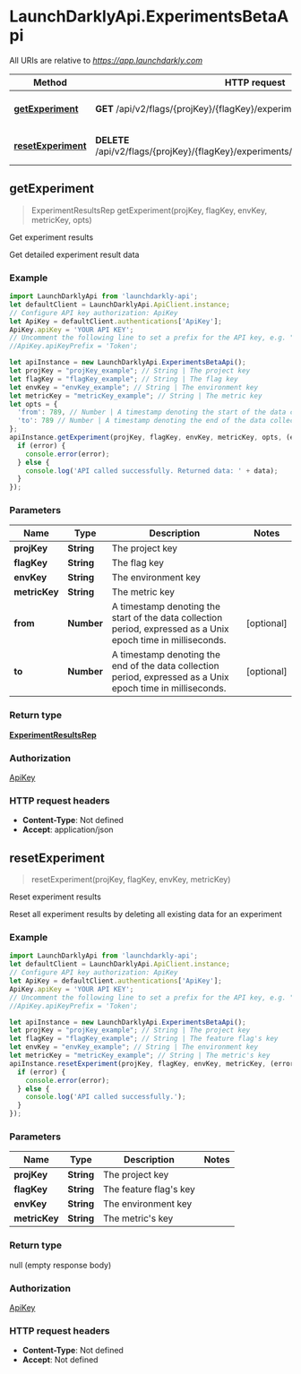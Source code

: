 # LaunchDarklyApi.ExperimentsBetaApi

All URIs are relative to *https://app.launchdarkly.com*

Method | HTTP request | Description
------------- | ------------- | -------------
[**getExperiment**](ExperimentsBetaApi.md#getExperiment) | **GET** /api/v2/flags/{projKey}/{flagKey}/experiments/{envKey}/{metricKey} | Get experiment results
[**resetExperiment**](ExperimentsBetaApi.md#resetExperiment) | **DELETE** /api/v2/flags/{projKey}/{flagKey}/experiments/{envKey}/{metricKey}/results | Reset experiment results



## getExperiment

> ExperimentResultsRep getExperiment(projKey, flagKey, envKey, metricKey, opts)

Get experiment results

Get detailed experiment result data

### Example

```javascript
import LaunchDarklyApi from 'launchdarkly-api';
let defaultClient = LaunchDarklyApi.ApiClient.instance;
// Configure API key authorization: ApiKey
let ApiKey = defaultClient.authentications['ApiKey'];
ApiKey.apiKey = 'YOUR API KEY';
// Uncomment the following line to set a prefix for the API key, e.g. "Token" (defaults to null)
//ApiKey.apiKeyPrefix = 'Token';

let apiInstance = new LaunchDarklyApi.ExperimentsBetaApi();
let projKey = "projKey_example"; // String | The project key
let flagKey = "flagKey_example"; // String | The flag key
let envKey = "envKey_example"; // String | The environment key
let metricKey = "metricKey_example"; // String | The metric key
let opts = {
  'from': 789, // Number | A timestamp denoting the start of the data collection period, expressed as a Unix epoch time in milliseconds.
  'to': 789 // Number | A timestamp denoting the end of the data collection period, expressed as a Unix epoch time in milliseconds.
};
apiInstance.getExperiment(projKey, flagKey, envKey, metricKey, opts, (error, data, response) => {
  if (error) {
    console.error(error);
  } else {
    console.log('API called successfully. Returned data: ' + data);
  }
});
```

### Parameters


Name | Type | Description  | Notes
------------- | ------------- | ------------- | -------------
 **projKey** | **String**| The project key | 
 **flagKey** | **String**| The flag key | 
 **envKey** | **String**| The environment key | 
 **metricKey** | **String**| The metric key | 
 **from** | **Number**| A timestamp denoting the start of the data collection period, expressed as a Unix epoch time in milliseconds. | [optional] 
 **to** | **Number**| A timestamp denoting the end of the data collection period, expressed as a Unix epoch time in milliseconds. | [optional] 

### Return type

[**ExperimentResultsRep**](ExperimentResultsRep.md)

### Authorization

[ApiKey](../README.md#ApiKey)

### HTTP request headers

- **Content-Type**: Not defined
- **Accept**: application/json


## resetExperiment

> resetExperiment(projKey, flagKey, envKey, metricKey)

Reset experiment results

Reset all experiment results by deleting all existing data for an experiment

### Example

```javascript
import LaunchDarklyApi from 'launchdarkly-api';
let defaultClient = LaunchDarklyApi.ApiClient.instance;
// Configure API key authorization: ApiKey
let ApiKey = defaultClient.authentications['ApiKey'];
ApiKey.apiKey = 'YOUR API KEY';
// Uncomment the following line to set a prefix for the API key, e.g. "Token" (defaults to null)
//ApiKey.apiKeyPrefix = 'Token';

let apiInstance = new LaunchDarklyApi.ExperimentsBetaApi();
let projKey = "projKey_example"; // String | The project key
let flagKey = "flagKey_example"; // String | The feature flag's key
let envKey = "envKey_example"; // String | The environment key
let metricKey = "metricKey_example"; // String | The metric's key
apiInstance.resetExperiment(projKey, flagKey, envKey, metricKey, (error, data, response) => {
  if (error) {
    console.error(error);
  } else {
    console.log('API called successfully.');
  }
});
```

### Parameters


Name | Type | Description  | Notes
------------- | ------------- | ------------- | -------------
 **projKey** | **String**| The project key | 
 **flagKey** | **String**| The feature flag&#39;s key | 
 **envKey** | **String**| The environment key | 
 **metricKey** | **String**| The metric&#39;s key | 

### Return type

null (empty response body)

### Authorization

[ApiKey](../README.md#ApiKey)

### HTTP request headers

- **Content-Type**: Not defined
- **Accept**: Not defined

